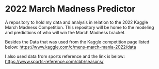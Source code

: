 # 2022 March Madness Predictor
 A repository to hold my data and analysis in relation to the 2022 Kaggle March Madness Competition. This repository will be home to the modeling and predictions of who will win the March Madness bracket.

Besides the Data that was used from the Kaggle competition page listed below:
https://www.kaggle.com/c/mens-march-mania-2022/data


I also used data from sports reference and the link is below:
https://www.sports-reference.com/cbb/seasons/
